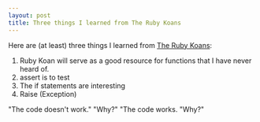 ```yaml
---
layout: post
title: Three things I learned from The Ruby Koans
---
```


Here are (at least) three things I learned from [The Ruby Koans](http://rubykoans.com/): 
1. Ruby Koan will serve as a good resource for functions that I have never heard of.
2. assert is to test
3. The if statements are interesting
4. Raise (Exception)

"The code doesn't work."
"Why?"
"The code works.
"Why?"


